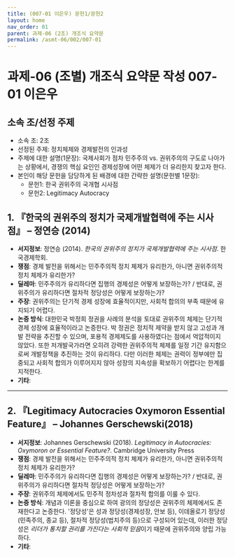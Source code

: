 ```yaml
---
title: (007-01 이은우) 문헌1/문헌2
layout: home
nav_order: 01
parent: 과제-06 (2조) 개조식 요약문
permalink: /asmt-06/002/007-01
---
```


# 과제-06 (조별) 개조식 요약문 작성 007-01 이은우

## 소속 조/선정 주제

- 소속 조: 2조
- 선정된 주제: 정치체제와 경제발전의 인과성
- 주제에 대한 설명(1문장): 국제사회가 점차 민주주의 vs. 권위주의의 구도로 나아가는 상황에서, 경쟁의 핵심 요인인 경제성장에 어떤 체제가 더 유리한지 찾고자 한다.
- 본인이 해당 문헌을 담당하게 된 배경에 대한 간략한 설명(문헌별 1문장):  
  - 문헌1: 한국 권위주의 국개협 시사점
  - 문헌2: Legitimacy Autocracy

## 1. 『한국의 권위주의 정치가 국제개발협력에 주는 시사점』 – 정연승 (2014)

- **서지정보**: 정연승 (2014). *한국의 권위주의 정치가 국제개발협력에 주는 시사점*. 한국경제학회.
- **쟁점**: 경제 발전을 위해서는 민주주의적 정치 체제가 유리한가, 아니면 권위주의적 정치 체제가 유리한가? 
- **딜레마**: 민주주의가 유리하다면 집행의 경제성은 어떻게 보장하는가? / 반대로, 권위주의가 유리하다면 절차적 정당성은 어떻게 보장하는가?
- **주장**: 권위주의는 단기적 경제 성장에 효율적이지만, 사회적 합의의 부족 때문에 유지되기 어렵다. 
- **논증 방식**: 대한민국 박정희 정권을 사례의 분석을 토대로 권위주의 체제는 단기적 경제 성장에 효율적이라고 논증한다. 박 정권은 정치적 제약을 받지 않고 고성과 개발 전략을 추진할 수 있으며, 포용적 경제제도를 사용하였다는 점에서 억압적이지 않았다. 또한 저개발국가라면 오히려 강력한 권위주의적 체제를 일정 기간 유지함으로써 개발정책을 추진하는 것이 유리하다. 다만 이러한 체제는 권력이 정부에만 집중되고 사회적 합의가 이루어지지 않아 성장의 지속성을 확보하기 어렵다는 한계를 지적한다. 
- **기타**: 

---

## 2. 『Legitimacy Autocracies Oxymoron Essential Feature』 – Johannes Gerschewski(2018)

- **서지정보**: Johannes Gerschewski (2018). *Legitimacy in Autocracies: Oxymoron or Essential Feature?*. Cambridge University Press
- **쟁점**: 경제 발전을 위해서는 민주주의적 정치 체제가 유리한가, 아니면 권위주의적 정치 체제가 유리한가? 
- **딜레마**: 민주주의가 유리하다면 집행의 경제성은 어떻게 보장하는가? / 반대로, 권위주의가 유리하다면 절차적 정당성은 어떻게 보장하는가? 
- **주장**: 권위주의 체제에서도 민주적 정차성과 절차적 합의를 이룰 수 있다.  
- **논증 방식**: 개념과 이론을 중심으로 하여 광의의 정당성은 권위주의 체제에서도 존재한다고 논증한다. '정당성'은 성과 정당성(경제성장, 안보 등), 이데올로기 정당성(민족주의, 종교 등), 절차적 정당성(법치주의 등)으로 구성되어 있는데, 이러한 정당성은 *리더가 통치할 권리를 가진다는 사회적 믿음*이기 때문에 권위주의와 양립 가능하다. 
- **기타**: 
